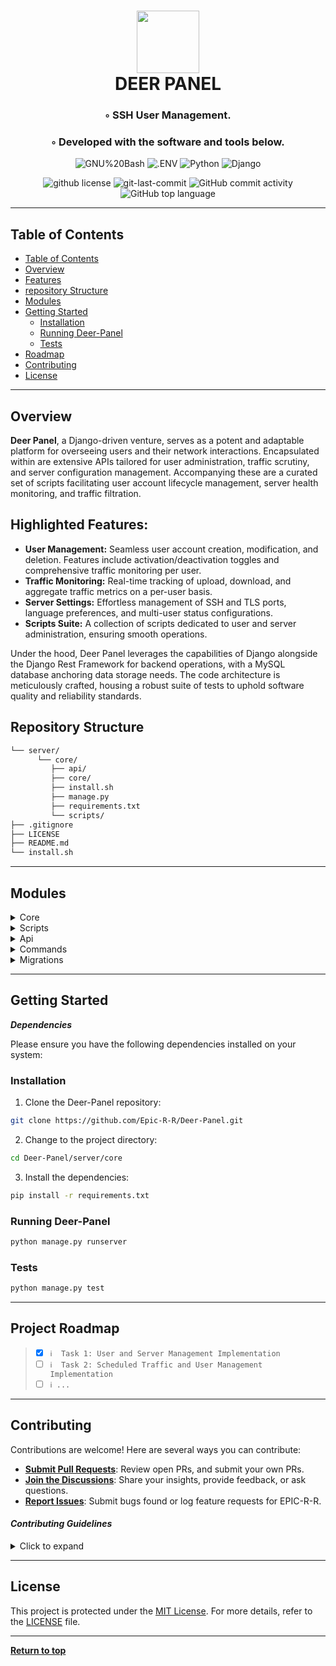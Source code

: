 <div align="center">
<h1 align="center">
<img src="https://gcdnb.pbrd.co/images/iZDzHQjZf7lf.png?o=1" width="100" />
<br>DEER PANEL</h1>
<h3>◦ SSH User Management.</h3>
<h3>◦ Developed with the software and tools below.</h3>

<p align="center">
<img src="https://img.shields.io/badge/GNU%20Bash-4EAA25.svg?style=flat-square&logo=GNU-Bash&logoColor=white" alt="GNU%20Bash" />
<img src="https://img.shields.io/badge/.ENV-ECD53F.svg?style=flat-square&logo=dotenv&logoColor=black" alt=".ENV" />
<img src="https://img.shields.io/badge/Python-3776AB.svg?style=flat-square&logo=Python&logoColor=white" alt="Python" />
<img src="https://img.shields.io/badge/Django-092E20.svg?style=flat-square&logo=Django&logoColor=white" alt="Django" />
</p>
<img src="https://img.shields.io/github/license/epic-r-r/Deer-Panel?style=flat-square&color=5d6d7e" alt="github license" />
<img src="https://img.shields.io/github/last-commit/Epic-R-R/Deer-Panel?style=flat-square&color=5D6D7E" alt="git-last-commit" />
<img src="https://img.shields.io/github/commit-activity/m/Epic-R-R/Deer-Panel?style=flat-square&color=5D6D7E" alt="GitHub commit activity" />
<img src="https://img.shields.io/github/languages/top/Epic-R-R/Deer-Panel?style=flat-square&color=5D6D7E" alt="GitHub top language" />
</div>

---

##  Table of Contents
- [ Table of Contents](#-table-of-contents)
- [ Overview](#-overview)
- [ Features](#-features)
- [ repository Structure](#-repository-structure)
- [ Modules](#modules)
- [ Getting Started](#-getting-started)
    - [ Installation](#-installation)
    - [ Running Deer-Panel](#-running-Deer-Panel)
    - [ Tests](#-tests)
- [ Roadmap](#-roadmap)
- [ Contributing](#-contributing)
- [ License](#-license)

---


##  Overview

**Deer Panel**, a Django-driven venture, serves as a potent and adaptable platform for overseeing users and their network interactions. Encapsulated within are extensive APIs tailored for user administration, traffic scrutiny, and server configuration management. Accompanying these are a curated set of scripts facilitating user account lifecycle management, server health monitoring, and traffic filtration.

## Highlighted Features:

- **User Management:** Seamless user account creation, modification, and deletion. Features include activation/deactivation toggles and comprehensive traffic monitoring per user.
- **Traffic Monitoring:** Real-time tracking of upload, download, and aggregate traffic metrics on a per-user basis.
- **Server Settings:** Effortless management of SSH and TLS ports, language preferences, and multi-user status configurations.
- **Scripts Suite:** A collection of scripts dedicated to user and server administration, ensuring smooth operations.

Under the hood, Deer Panel leverages the capabilities of Django alongside the Django Rest Framework for backend operations, with a MySQL database anchoring data storage needs. The code architecture is meticulously crafted, housing a robust suite of tests to uphold software quality and reliability standards.

##  Repository Structure

```sh
└── server/
      └── core/
         ├── api/
         ├── core/
         ├── install.sh
         ├── manage.py
         ├── requirements.txt
         └── scripts/
├── .gitignore
├── LICENSE
├── README.md
└── install.sh
```

---


##  Modules

<details closed><summary>Core</summary>

| File                                                                                                  | Summary                   |
| ---                                                                                                   | ---                       |
| [manage.py](https://github.com/Epic-R-R/Deer-Panel/blob/main/server/core/manage.py)               | The **manage.py** script in Deer Panel serves as a command-line interface for handling administrative tasks in Django, setting the default settings module to **core.settings** and allowing the execution of management commands. |
| [requirements.txt](https://github.com/Epic-R-R/Deer-Panel/blob/main/server/core/requirements.txt) | The **requirements.txt** file in Deer Panel lists the necessary Python packages for the project, ensuring all dependencies are known and can be installed for proper functionality. |
| [install.sh](https://github.com/Epic-R-R/Deer-Panel/blob/main/server/core/install.sh)             | The **install.sh** script in Deer Panel automates the setup of sudo privileges for specified or current users. It prompts for a username, creates temporary sudoers configurations, validates them with **visudo**, then appends them to the system's sudoers file, ensuring safe and streamlined privilege escalation setup. |
| [settings.py](https://github.com/Epic-R-R/Deer-Panel/blob/main/server/core/core/settings.py)      | The **settings.py** file in Deer Panel configures Django project settings, defining the setup for databases, apps, middleware, and other key components crucial for the project's functionality. |
| [.env](https://github.com/Epic-R-R/Deer-Panel/blob/main/server/core/core/.env)                    | The **.env** file in Deer Panel holds environment variables crucial for configuring aspects like database connections, secret keys, and other settings, keeping sensitive data separate from the codebase for better security and flexibility. |
| [urls.py](https://github.com/Epic-R-R/Deer-Panel/blob/main/server/core/core/urls.py)              | In Deer Panel, the **urls.py** file under core defines URL patterns, routing requests to the Django admin interface and to the API endpoints as specified in **api.urls**, thus orchestrating the project's web routing. |
| [asgi.py](https://github.com/Epic-R-R/Deer-Panel/blob/main/server/core/core/asgi.py)              | The script configures ASGI for Deer Panel's core, enabling asynchronous communication between the web server and application with **core.settings** as the default module. |
| [wsgi.py](https://github.com/Epic-R-R/Deer-Panel/blob/main/server/core/core/wsgi.py)              | The script configures WSGI for Deer Panel's core, setting up synchronous communication between the web server and application, with **core.settings** as the default module. |

</details>

<details closed><summary>Scripts</summary>

| File                                                                                                            | Summary                   |
| ---                                                                                                             | ---                       |
| [sshmonitor.py](https://github.com/Epic-R-R/Deer-Panel/blob/main/server/core/scripts/sshmonitor.py)         | The script in Deer Panel executes a shell command to identify online users on a specified SSH port, extracting their IP addresses and process IDs, while filtering out certain user types. |
| [edituser.py](https://github.com/Epic-R-R/Deer-Panel/blob/main/server/core/scripts/edituser.py)             | The **edituser** function in Deer Panel facilitates user modification, managing SSH configurations and error handling, while providing operation status feedbac |
| [createuser.py](https://github.com/Epic-R-R/Deer-Panel/blob/main/server/core/scripts/createuser.py)         | The script in Deer Panel orchestrates user creation, modifies SSH configuration for active users, and handles errors, returning operation status messages. |
| [killuser.py](https://github.com/Epic-R-R/Deer-Panel/blob/main/server/core/scripts/killuser.py)             | The **kill_user** function in Deer Panel terminates all processes for a specified user, handling errors to provide a success or error message. |
| [deleteuser.py](https://github.com/Epic-R-R/Deer-Panel/blob/main/server/core/scripts/deleteuser.py)         | The **delete_user** function in Deer Panel eradicates a specified user's processes, updates SSH configuration, removes the user's banner, and deletes the user from the system, handling any exceptions to provide a success or error message. |
| [status.py](https://github.com/Epic-R-R/Deer-Panel/blob/main/server/core/scripts/status.py)                 | The script in Deer Panel gathers system information including operating system details, processor specifications, and RAM usage, organizing and returning this data in a structured dictionary for further utilization. |
| [filteringcheck.py](https://github.com/Epic-R-R/Deer-Panel/blob/main/server/core/scripts/filteringcheck.py) | The **filtering** function in Deer Panel fetches the server's IP, checks its connectivity from various locations, filters the results based on predefined flags, and returns a list of dictionaries containing the status, IP, and location of each check, with a specific focus on allowed geographic regions. |
| [killpid.py](https://github.com/Epic-R-R/Deer-Panel/blob/main/server/core/scripts/killpid.py)               | The **kill_pid** function in Deer Panel terminates a process based on its PID, handling errors to provide a success or error message regarding the operation's outcome. |

</details>

<details closed><summary>Api</summary>

| File                                                                                                  | Summary                   |
| ---                                                                                                   | ---                       |
| [tests.py](https://github.com/Epic-R-R/Deer-Panel/blob/main/server/core/api/tests.py)             | The **tests.py** file in Deer Panel contains the suite of tests that verify the functionality and correctness of the application's components, ensuring the reliability and robustness of the software as it evolves. |
| [views.py](https://github.com/Epic-R-R/Deer-Panel/blob/main/server/core/api/views.py)             | The **views.py** file in Deer Panel houses the logic for handling requests and rendering responses, orchestrating data retrieval and processing to deliver the appropriate content or actions based on user interactions. |
| [token.py](https://github.com/Epic-R-R/Deer-Panel/blob/main/server/core/api/token.py)             | The **token.py** file in Deer Panel is responsible for generating access and refresh tokens, which are crucial for managing user sessions and ensuring secure and authorized interactions within the application. |
| [models.py](https://github.com/Epic-R-R/Deer-Panel/blob/main/server/core/api/models.py)           | The **models.py** file in Deer Panel defines the data models and relationships, serving as the blueprint for the database schema and facilitating the ORM layer for data interaction. |
| [apps.py](https://github.com/Epic-R-R/Deer-Panel/blob/main/server/core/api/apps.py)               | The **apps.py** file in Deer Panel configures the Django application settings, facilitating the setup and customization of app components and behaviors to align with project requirements |
| [admin.py](https://github.com/Epic-R-R/Deer-Panel/blob/main/server/core/api/admin.py)             | Registers **Client, Traffic, and Settings** models for Django's admin interface. |
| [urls.py](https://github.com/Epic-R-R/Deer-Panel/blob/main/server/core/api/urls.py)               | The **urls.py** file within the API app of Deer Panel maps URLs to the corresponding view functions specific to the API, facilitating the routing and handling of HTTP requests to deliver data and services in a structured format. |
| [serializers.py](https://github.com/Epic-R-R/Deer-Panel/blob/main/server/core/api/serializers.py) | The **serializer.py** file in Deer Panel translates complex data types into a format that can be easily rendered into JSON, XML, or other content types. It also provides deserialization, converting parsed data back into complex types, aiding in the validation and transformation of data between the application and the client. |

</details>

<details closed><summary>Commands</summary>

| File                                                                                                                              | Summary                   |
| ---                                                                                                                               | ---                       |
| [cronexp_traffic.py](https://github.com/Epic-R-R/Deer-Panel/blob/main/server/core/api/management/commands/cronexp_traffic.py) | **TODO WRITE SUMMARY FOR IT.** |
| [synstraffics.py](https://github.com/Epic-R-R/Deer-Panel/blob/main/server/core/api/management/commands/synstraffics.py)       | **TODO WRITE SUMMARY FOR IT.** |
| [cronexp.py](https://github.com/Epic-R-R/Deer-Panel/blob/main/server/core/api/management/commands/cronexp.py)                 | **TODO WRITE SUMMARY FOR IT.** |
| [multiuser.py](https://github.com/Epic-R-R/Deer-Panel/blob/main/server/core/api/management/commands/multiuser.py)             | The **multiuser** command in Deer Panel monitors the number of active connections per user against their defined limitations. It iterates through the currently connected users, updating their usage records, and disconnects users exceeding their allowed simultaneous connections. |

</details>

<details closed><summary>Migrations</summary>

| File                                                                                                               | Summary                   |
| ---                                                                                                                | ---                       |
| [0001_initial.py](https://github.com/Epic-R-R/Deer-Panel/blob/main/server/core/api/migrations/0001_initial.py) | The **0001_initial.py** file in Django contains the instructions for creating the initial database schema for an app based on the current state of its models. |

</details>

---

##  Getting Started

***Dependencies***

Please ensure you have the following dependencies installed on your system:

###  Installation

1. Clone the Deer-Panel repository:
```sh
git clone https://github.com/Epic-R-R/Deer-Panel.git
```

2. Change to the project directory:
```sh
cd Deer-Panel/server/core
```

3. Install the dependencies:
```sh
pip install -r requirements.txt
```

###  Running Deer-Panel

```sh
python manage.py runserver
```

###  Tests
```sh
python manage.py test
```

---


##  Project Roadmap

> - [X] `ℹ️  Task 1: User and Server Management Implementation`
> - [ ] `ℹ️  Task 2: Scheduled Traffic and User Management Implementation`
> - [ ] `ℹ️ ...`


---

##  Contributing

Contributions are welcome! Here are several ways you can contribute:

- **[Submit Pull Requests](https://github.com/Epic-R-R/Deer-Panel)**: Review open PRs, and submit your own PRs.
- **[Join the Discussions](https://github.com/Epic-R-R/Deer-Panel/discussions)**: Share your insights, provide feedback, or ask questions.
- **[Report Issues](https://github.com/Epic-R-R/Deer-Panel/issues)**: Submit bugs found or log feature requests for EPIC-R-R.

#### *Contributing Guidelines*

<details closed>
<summary>Click to expand</summary>

1. **Fork the Repository**: Start by forking the project repository to your GitHub account.
2. **Clone Locally**: Clone the forked repository to your local machine using a Git client.
   ```sh
   git clone <your-forked-repo-url>
   ```
3. **Create a New Branch**: Always work on a new branch, giving it a descriptive name.
   ```sh
   git checkout -b new-feature-x
   ```
4. **Make Your Changes**: Develop and test your changes locally.
5. **Commit Your Changes**: Commit with a clear and concise message describing your updates.
   ```sh
   git commit -m 'Implemented new feature x.'
   ```
6. **Push to GitHub**: Push the changes to your forked repository.
   ```sh
   git push origin new-feature-x
   ```
7. **Submit a Pull Request**: Create a PR against the original project repository. Clearly describe the changes and their motivations.

Once your PR is reviewed and approved, it will be merged into the main branch.

</details>

---

##  License

This project is protected under the [MIT License](https://choosealicense.com/licenses/mit/). For more details, refer to the [LICENSE](https://github.com/Epic-R-R/Deer-Panel/blob/master/LICENSE) file.

---

[**Return to top**](#Top)
